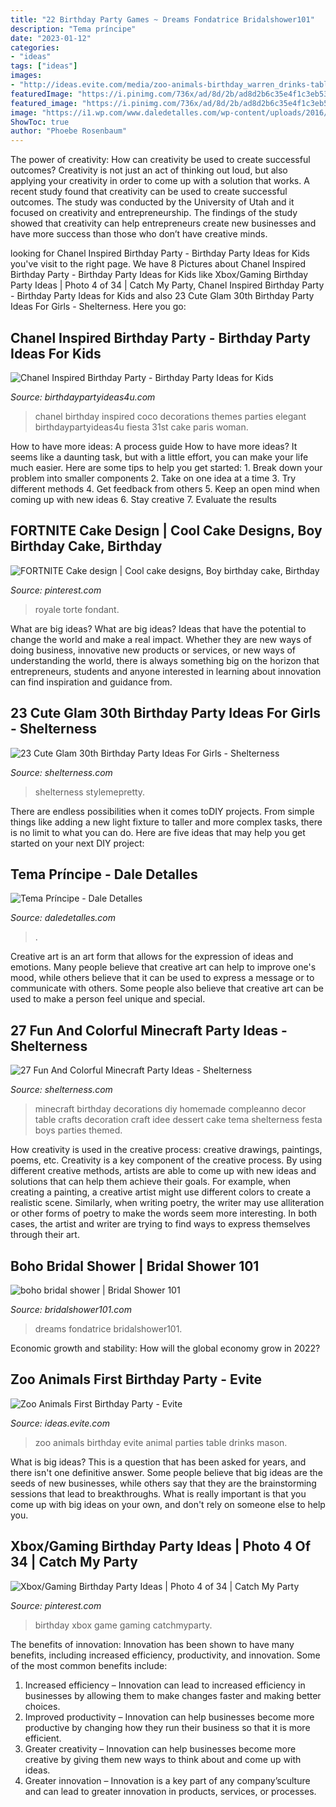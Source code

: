 ```yaml
---
title: "22 Birthday Party Games ~ Dreams Fondatrice Bridalshower101"
description: "Tema príncipe"
date: "2023-01-12"
categories:
- "ideas"
tags: ["ideas"]
images:
- "http://ideas.evite.com/media/zoo-animals-birthday_warren_drinks-table_es_595.jpg"
featuredImage: "https://i.pinimg.com/736x/ad/8d/2b/ad8d2b6c35e4f1c3eb536b9aa4c3cb6e.jpg"
featured_image: "https://i.pinimg.com/736x/ad/8d/2b/ad8d2b6c35e4f1c3eb536b9aa4c3cb6e.jpg"
image: "https://i1.wp.com/www.daledetalles.com/wp-content/uploads/2016/06/6-6.jpg"
ShowToc: true
author: "Phoebe Rosenbaum"
---
```



The power of creativity: How can creativity be used to create successful outcomes?
Creativity is not just an act of thinking out loud, but also applying your creativity in order to come up with a solution that works. A recent study found that creativity can be used to create successful outcomes. The study was conducted by the University of Utah and it focused on creativity and entrepreneurship. The findings of the study showed that creativity can help entrepreneurs create new businesses and have more success than those who don’t have creative minds.

	

		
looking for Chanel Inspired Birthday Party - Birthday Party Ideas for Kids you've visit to the right page. We have 8 Pictures about Chanel Inspired Birthday Party - Birthday Party Ideas for Kids like Xbox/Gaming Birthday Party Ideas | Photo 4 of 34 | Catch My Party, Chanel Inspired Birthday Party - Birthday Party Ideas for Kids and also 23 Cute Glam 30th Birthday Party Ideas For Girls - Shelterness. Here you go:
		
    
## Chanel Inspired Birthday Party - Birthday Party Ideas For Kids

<img loading=lazy src="https://www.birthdaypartyideas4u.com/wp-content/uploads/2015/12/COCO-Chanel-inspired-birthday-party-decorations-550x733.jpg" onerror="this.onerror=null;this.src='https://tse1.mm.bing.net/th?id=OIP.V4qfSKxScqV_7OffCmwbogHaJ3&amp;pid=15.1';" alt="Chanel Inspired Birthday Party - Birthday Party Ideas for Kids">

_Source: birthdaypartyideas4u.com_

>chanel birthday inspired coco decorations themes parties elegant birthdaypartyideas4u fiesta 31st cake paris woman. 

	

How to have more ideas: A process guide
How to have more ideas? It seems like a daunting task, but with a little effort, you can make your life much easier. Here are some tips to help you get started: 1. Break down your problem into smaller components 2. Take on one idea at a time 3. Try different methods 4. Get feedback from others 5. Keep an open mind when coming up with new ideas 6. Stay creative 7. Evaluate the results 
    
## FORTNITE Cake Design | Cool Cake Designs, Boy Birthday Cake, Birthday

<img loading=lazy src="https://i.pinimg.com/736x/ad/8d/2b/ad8d2b6c35e4f1c3eb536b9aa4c3cb6e.jpg" onerror="this.onerror=null;this.src='https://tse3.mm.bing.net/th?id=OIP.wx0cJJcho46AW8mlhZyd2AHaJ5&amp;pid=15.1';" alt="FORTNITE Cake design | Cool cake designs, Boy birthday cake, Birthday">

_Source: pinterest.com_

>royale torte fondant. 

	

What are big ideas?
What are big ideas? Ideas that have the potential to change the world and make a real impact. Whether they are new ways of doing business, innovative new products or services, or new ways of understanding the world, there is always something big on the horizon that entrepreneurs, students and anyone interested in learning about innovation can find inspiration and guidance from.

    
## 23 Cute Glam 30th Birthday Party Ideas For Girls - Shelterness

<img loading=lazy src="https://i.shelterness.com/2017/02/20-Moet-macarons-and-flowers-for-30th-birthday-party-decor.jpg" onerror="this.onerror=null;this.src='https://tse1.mm.bing.net/th?id=OIP.6OuU0XQCU2lfAIESgaV98AHaLG&amp;pid=15.1';" alt="23 Cute Glam 30th Birthday Party Ideas For Girls - Shelterness">

_Source: shelterness.com_

>shelterness stylemepretty. 

	

There are endless possibilities when it comes toDIY projects. From simple things like adding a new light fixture to taller and more complex tasks, there is no limit to what you can do. Here are five ideas that may help you get started on your next DIY project: 

    
## Tema Príncipe - Dale Detalles

<img loading=lazy src="https://i1.wp.com/www.daledetalles.com/wp-content/uploads/2016/06/6-6.jpg" onerror="this.onerror=null;this.src='https://tse4.mm.bing.net/th?id=OIP.gnBp0ZqbKxNz2fN7GbPLuQHaJ3&amp;pid=15.1';" alt="Tema Príncipe - Dale Detalles">

_Source: daledetalles.com_

>. 

	

Creative art is an art form that allows for the expression of ideas and emotions. Many people believe that creative art can help to improve one's mood, while others believe that it can be used to express a message or to communicate with others. Some people also believe that creative art can be used to make a person feel unique and special.

    
## 27 Fun And Colorful Minecraft Party Ideas - Shelterness

<img loading=lazy src="https://i.shelterness.com/2016/10/09-Minecraft-dessert-table-decor-made-of-cardboard.jpg" onerror="this.onerror=null;this.src='https://tse3.mm.bing.net/th?id=OIP.8-m93F7ot3Q4Z-piogfpBgHaJ4&amp;pid=15.1';" alt="27 Fun And Colorful Minecraft Party Ideas - Shelterness">

_Source: shelterness.com_

>minecraft birthday decorations diy homemade compleanno decor table crafts decoration craft idee dessert cake tema shelterness festa boys parties themed. 

	

How creativity is used in the creative process: creative drawings, paintings, poems, etc.
Creativity is a key component of the creative process. By using different creative methods, artists are able to come up with new ideas and solutions that can help them achieve their goals. For example, when creating a painting, a creative artist might use different colors to create a realistic scene. Similarly, when writing poetry, the writer may use alliteration or other forms of poetry to make the words seem more interesting. In both cases, the artist and writer are trying to find ways to express themselves through their art.

    
## Boho Bridal Shower | Bridal Shower 101

<img loading=lazy src="https://bridalshower101.com/wp-content/uploads/2021/03/boho-bridal-shower-600x900.png" onerror="this.onerror=null;this.src='https://tse2.mm.bing.net/th?id=OIP.0l-QlXue_ojez4mHWFcy1QHaLH&amp;pid=15.1';" alt="boho bridal shower | Bridal Shower 101">

_Source: bridalshower101.com_

>dreams fondatrice bridalshower101. 

	

Economic growth and stability: How will the global economy grow in 2022?
 

    
## Zoo Animals First Birthday Party - Evite

<img loading=lazy src="http://ideas.evite.com/media/zoo-animals-birthday_warren_drinks-table_es_595.jpg" onerror="this.onerror=null;this.src='https://tse1.mm.bing.net/th?id=OIP.mejNDRwrD761uqvM3QcfHgHaLM&amp;pid=15.1';" alt="Zoo Animals First Birthday Party - Evite">

_Source: ideas.evite.com_

>zoo animals birthday evite animal parties table drinks mason. 

	

What is big ideas?
This is a question that has been asked for years, and there isn't one definitive answer. Some people believe that big ideas are the seeds of new businesses, while others say that they are the brainstorming sessions that lead to breakthroughs. What is really important is that you come up with big ideas on your own, and don't rely on someone else to help you.

    
## Xbox/Gaming Birthday Party Ideas | Photo 4 Of 34 | Catch My Party

<img loading=lazy src="https://i.pinimg.com/736x/08/96/5a/08965ad1897889da678071e70323ea5e.jpg" onerror="this.onerror=null;this.src='https://tse3.mm.bing.net/th?id=OIP.8HGt9yqXnNY2GaHFuI-dSQHaJ3&amp;pid=15.1';" alt="Xbox/Gaming Birthday Party Ideas | Photo 4 of 34 | Catch My Party">

_Source: pinterest.com_

>birthday xbox game gaming catchmyparty. 

	

The benefits of innovation:
Innovation has been shown to have many benefits, including increased efficiency, productivity, and innovation. Some of the most common benefits include: 
1. Increased efficiency – Innovation can lead to increased efficiency in businesses by allowing them to make changes faster and making better choices. 
2. Improved productivity – Innovation can help businesses become more productive by changing how they run their business so that it is more efficient. 
3. Greater creativity – Innovation can help businesses become more creative by giving them new ways to think about and come up with ideas. 
4. Greater innovation – Innovation is a key part of any company’sculture and can lead to greater innovation in products, services, or processes.

